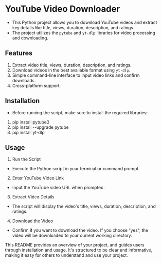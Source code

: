 # YouTube Video Downloader
- This Python project allows you to download YouTube videos and extract key details like title, views, duration, description, and ratings.
- The project utilizes the `pytube` and `yt-dlp` libraries for video processing and downloading.

## Features
1. Extract video title, views, duration, description, and ratings.
2. Download videos in the best available format using `yt-dlp`.
3. Simple command-line interface to input video links and confirm downloads.
4. Cross-platform support.

## Installation
- Before running the script, make sure to install the required libraries:
1. pip install pytube3
2. pip install --upgrade pytube
3. pip install yt-dlp

## Usage
1. Run the Script
- Execute the Python script in your terminal or command prompt.

2. Enter YouTube Video Link
- Input the YouTube video URL when prompted.

3. Extract Video Details
- The script will display the video's title, views, duration, description, and ratings.

4. Download the Video
- Confirm if you want to download the video. If you choose "yes", the video will be downloaded to your current working directory.


This README provides an overview of your project, and guides users through installation and usage. It's structured to be clear and informative, making it easy for others to understand and use your project.
